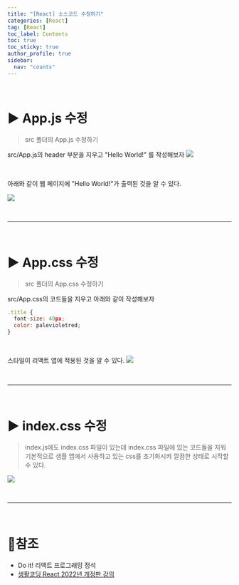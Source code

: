 ```yaml
---
title: "[React] 소스코드 수정하기"
categories: [React]
tag: [React]
toc_label: Contents
toc: true
toc_sticky: true
author_profile: true
sidebar:
  nav: "counts"
---
```


<br>

# ▶ App.js 수정

> src 폴더의 App.js 수정하기

src/App.js의 header 부분을 지우고 "Hello World!" 를 작성해보자
![](https://velog.velcdn.com/images/sieunpark/post/6ed9c1db-6362-43b3-87f7-a6e8081478a7/image.png)

<br>

아래와 같이 웹 페이지에 "Hello World!"가 출력된 것을 알 수 있다.

![](https://velog.velcdn.com/images/sieunpark/post/578519fb-8386-42c2-b1fd-d1a25bf8e95d/image.png)

<br>

---

<br>

# ▶ App.css 수정

> src 폴더의 App.css 수정하기

src/App.css의 코드들을 지우고 아래와 같이 작성해보자

```jsx
.title {
  font-size: 40px;
  color: palevioletred;
}

```

<br>

스타일이 리액트 앱에 적용된 것을 알 수 있다.
![](https://velog.velcdn.com/images/sieunpark/post/7b977b32-4831-4c2c-9908-9fbc02e3e6fc/image.png)

<br>

---

<br>

# ▶ index.css 수정

> index.js에도 index.css 파일이 있는데 index.css 파일에 있는 코드들을 지워 기본적으로 샘플 앱에서 사용하고 있는 css를 초기화시켜 깔끔한 상태로 시작할 수 있다.

![](https://velog.velcdn.com/images/sieunpark/post/31dde02b-ffb1-4fcf-bb79-eba38e955a48/image.png)

<br>

---

<br>

# 📎참조

- Do it! 리액트 프로그래밍 정석
- [생활코딩 React 2022년 개정판 강의](https://www.youtube.com/watch?v=XQ-XqLVJBwg&list=PLuHgQVnccGMCOGstdDZvH41x0Vtvwyxu7&index=3)

<br>
